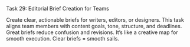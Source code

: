 Task 29: Editorial Brief Creation for Teams

Create clear, actionable briefs for writers, editors, or designers. This task aligns team members with content goals, tone, structure, and deadlines. Great briefs reduce confusion and revisions. It’s like a creative map for smooth execution. Clear briefs = smooth sails.
